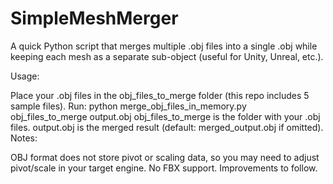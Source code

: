 # SimpleMeshMerger


A quick Python script that merges multiple .obj files into a single .obj while keeping each mesh as a separate sub-object (useful for Unity, Unreal, etc.).

Usage:

Place your .obj files in the obj_files_to_merge folder (this repo includes 5 sample files).
Run: python merge_obj_files_in_memory.py obj_files_to_merge output.obj
obj_files_to_merge is the folder with your .obj files.
output.obj is the merged result (default: merged_output.obj if omitted).
Notes:

OBJ format does not store pivot or scaling data, so you may need to adjust pivot/scale in your target engine.
No FBX support. Improvements to follow.
